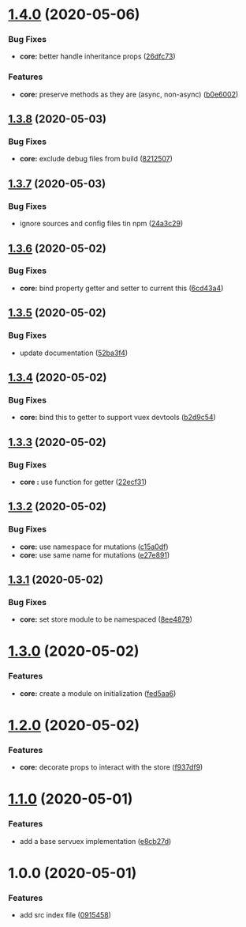 # [1.4.0](https://github.com/forforeach/servuex/compare/v1.3.8...v1.4.0) (2020-05-06)


### Bug Fixes

* **core:** better handle inheritance props ([26dfc73](https://github.com/forforeach/servuex/commit/26dfc7337c233c78c303cd74e9cb71a1639ab797))


### Features

* **core:** preserve methods as they are (async, non-async) ([b0e6002](https://github.com/forforeach/servuex/commit/b0e6002d3482b99877e3102c15bbbe155d1027bc))

## [1.3.8](https://github.com/forforeach/servuex/compare/v1.3.7...v1.3.8) (2020-05-03)


### Bug Fixes

* **core:** exclude debug files from build ([8212507](https://github.com/forforeach/servuex/commit/8212507775ed6b8429db7d34f642c2fe8f8e1ad8))

## [1.3.7](https://github.com/forforeach/servuex/compare/v1.3.6...v1.3.7) (2020-05-03)


### Bug Fixes

* ignore sources and config files tin npm ([24a3c29](https://github.com/forforeach/servuex/commit/24a3c29170d6a872eb0bfb1698d4eb8bcf614d5e))

## [1.3.6](https://github.com/forforeach/servuex/compare/v1.3.5...v1.3.6) (2020-05-02)


### Bug Fixes

* **core:** bind property getter and setter to current this ([6cd43a4](https://github.com/forforeach/servuex/commit/6cd43a43ee9e53611d419335ad5b0debd8de8d2a))

## [1.3.5](https://github.com/forforeach/servuex/compare/v1.3.4...v1.3.5) (2020-05-02)


### Bug Fixes

* update documentation ([52ba3f4](https://github.com/forforeach/servuex/commit/52ba3f40f48731c2f00431e3eb6c492a75e1389a))

## [1.3.4](https://github.com/forforeach/servuex/compare/v1.3.3...v1.3.4) (2020-05-02)


### Bug Fixes

* **core:** bind this to getter to support vuex devtools ([b2d9c54](https://github.com/forforeach/servuex/commit/b2d9c545358f6af6225824b14c5a4e521ef7bb42))

## [1.3.3](https://github.com/forforeach/servuex/compare/v1.3.2...v1.3.3) (2020-05-02)


### Bug Fixes

* **core :** use function for getter ([22ecf31](https://github.com/forforeach/servuex/commit/22ecf3153e082ae68740c3cd450af1a32d033b7c))

## [1.3.2](https://github.com/forforeach/servuex/compare/v1.3.1...v1.3.2) (2020-05-02)


### Bug Fixes

* **core:** use namespace for mutations ([c15a0df](https://github.com/forforeach/servuex/commit/c15a0dfe48e3253617956c6b7922d10e35578bc9))
* **core:** use same name for mutations ([e27e891](https://github.com/forforeach/servuex/commit/e27e8911e1add135b280afe0eb15392cb6f5f9f2))

## [1.3.1](https://github.com/forforeach/servuex/compare/v1.3.0...v1.3.1) (2020-05-02)


### Bug Fixes

* **core:** set store module to be namespaced ([8ee4879](https://github.com/forforeach/servuex/commit/8ee48792b862b2cc5207a52c98a1f74d9e3a9443))

# [1.3.0](https://github.com/forforeach/servuex/compare/v1.2.0...v1.3.0) (2020-05-02)


### Features

* **core:** create a module on initialization ([fed5aa6](https://github.com/forforeach/servuex/commit/fed5aa6353e103932420ea7e50f59453cc83e69c))

# [1.2.0](https://github.com/forforeach/servuex/compare/v1.1.0...v1.2.0) (2020-05-02)


### Features

* **core:** decorate props to interact with the store ([f937df9](https://github.com/forforeach/servuex/commit/f937df99ea28188bcabb06bf7c679560fbd40a93))

# [1.1.0](https://github.com/forforeach/servuex/compare/v1.0.0...v1.1.0) (2020-05-01)

### Features

- add a base servuex implementation ([e8cb27d](https://github.com/forforeach/servuex/commit/e8cb27de6a258c9c7f2b571e13491a32a535ff21))

# 1.0.0 (2020-05-01)

### Features

- add src index file ([0915458](https://github.com/forforeach/servuex/commit/0915458fcb3c8192fb4bdcf1995e987ef9d81361))
